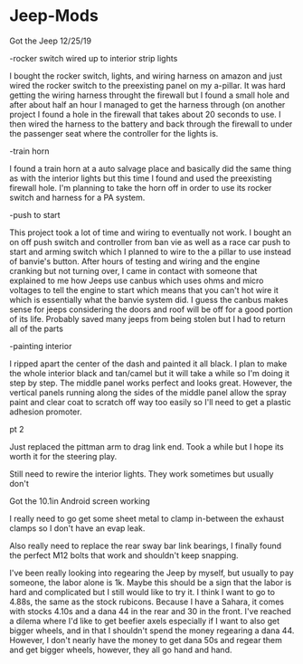 # Jeep-Mods
Got the Jeep 12/25/19

-rocker switch wired up to interior strip lights

I bought the rocker switch, lights, and wiring harness on amazon and just wired the rocker switch to the preexisting panel on my a-pillar. It was hard getting the wiring harness throught the firewall but I found a small hole and after about half an hour I managed to get the harness through (on another project I found a hole in the firewall that takes about 20 seconds to use. I then wired the harness to the battery and back through the firewall to under the passenger seat where the controller for the lights is.

-train horn

I found a train horn at a auto salvage place and basically did the same thing as with the interior lights but this time I found and used the preexisting firewall hole. I'm planning to take the horn off in order to use its rocker switch and harness for a PA system.

-push to start

This project took a lot of time and wiring to eventually not work. I bought an on off push switch and controller from ban vie as well as a race car push to start and arming switch which I planned to wire to the a pillar to use instead of banvie's button. After hours of testing and wiring and the engine cranking but not turning over, I came in contact with someone that explained to me how Jeeps use canbus which uses ohms and micro voltages to tell the engine to start which means that you can't hot wire it which is essentially what the banvie system did. I guess the canbus makes sense for jeeps considering the doors and roof will be off for a good portion of its life. Probably saved many jeeps from being stolen but I had to return all of the parts

-painting interior

I ripped apart the center of the dash and painted it all black. I plan to make the whole interior black and tan/camel but it will take a while so I'm doing it step by step. The middle panel works perfect and looks great. However, the vertical panels running along the sides of the middle panel allow the spray paint and clear coat to scratch off way too easily so I'll need to get a plastic adhesion promoter.



pt 2

Just replaced the pittman arm to drag link end. Took a while but I hope its worth it for the steering play.

Still need to rewire the interior lights. They work sometimes but usually don't

Got the 10.1in Android screen working

I really need to go get some sheet metal to clamp in-between the exhaust clamps so I don't have an evap leak.

Also really need to replace the rear sway bar link bearings, I finally found the perfect M12 bolts that work and shouldn't keep snapping.

I've been really looking into regearing the Jeep by myself, but usually to pay someone, the labor alone is 1k. Maybe this should be a sign that the labor is hard and complicated but I still would like to try it. I think I want to go to 4.88s, the same as the stock rubicons. Because I have a Sahara, it comes with stocks 4.10s and a dana 44 in the rear and 30 in the front. I've reached a dilema where I'd like to get beefier axels especially if I want to also get bigger wheels, and in that I shouldn't spend the money regearing a dana 44. However, I don't nearly have the money to get dana 50s and regear them and get bigger wheels, however, they all go hand and hand.
